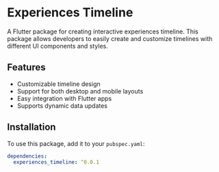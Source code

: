 # Experiences Timeline

A Flutter package for creating interactive experiences timeline. This package allows developers to easily create and customize timelines with different UI components and styles.

## Features

- Customizable timeline design
- Support for both desktop and mobile layouts
- Easy integration with Flutter apps
- Supports dynamic data updates

## Installation

To use this package, add it to your `pubspec.yaml`:

```yaml
dependencies:
  experiences_timeline: ^0.0.1

